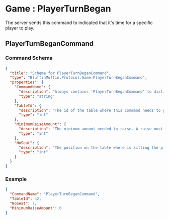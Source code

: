 # Game : PlayerTurnBegan

The server sends this command to indicated that it's time for a specific player to play.

## PlayerTurnBeganCommand

### Command Schema

```json
{
  "title": "Schema for PlayerTurnBeganCommand",
  "type": "BluffinMuffin.Protocol.Game.PlayerTurnBeganCommand",
  "properties": {
    "CommandName": {
      "description": "Always contains 'PlayerTurnBeganCommand' to distinguish the command from others.",
      "type": "string"
    },
    "TableId": {
      "description": "The id of the table where this command needs to go",
      "type": "int"
    },
    "MinimumRaiseAmount": {
      "description": "The minimum amount needed to raise. A raise must be at least the size of the largest previous bet or raise of the current betting round.",
      "type": "int"
    },
    "NoSeat": {
      "description": "The position on the table where is sitting the player that needs to play",
      "type": "int"
    }
  }
}
```

### Example

```json
{
  "CommandName": "PlayerTurnBeganCommand",
  "TableId": 42,
  "NoSeat": 7,
  "MinimumRaiseAmount": 6
}
```

